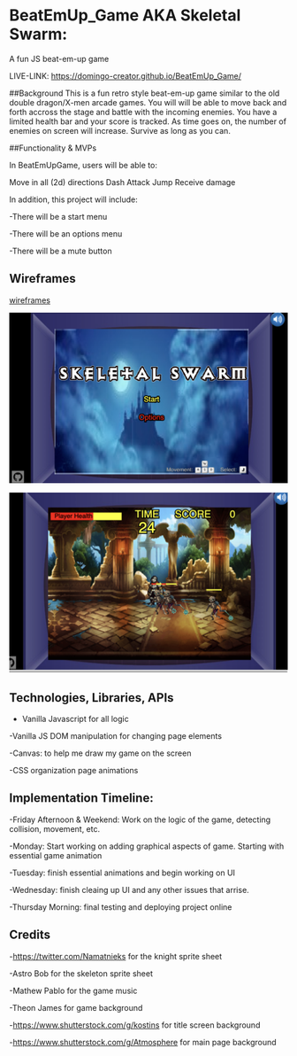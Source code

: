 # BeatEmUp_Game AKA Skeletal Swarm:
A fun JS beat-em-up game

LIVE-LINK: https://domingo-creator.github.io/BeatEmUp_Game/

##Background This is a fun retro style beat-em-up game similar to the old double dragon/X-men arcade games. You will will be able to move back and forth accross the stage and battle with the incoming enemies. You have a limited health bar and your score is tracked.  As time goes on, the number of enemies on screen will increase.  Survive as long as you can.



##Functionality & MVPs

In BeatEmUpGame, users will be able to:

Move in all (2d) directions
Dash
Attack
Jump
Receive damage

In addition, this project will include: 

-There will be a start menu 

-There will be an options menu

-There will be a mute button



## Wireframes
[wireframes](https://wireframe.cc/i5caUj)

![alt text](https://github.com/Domingo-creator/BeatEmUp_Game/blob/master/images/screenshots/titleScreenScreenshot.png)

![alt text](https://github.com/Domingo-creator/BeatEmUp_Game/blob/master/images/screenshots/inGameScreenshot.png)



## Technologies, Libraries, APIs 
- Vanilla Javascript for all logic

-Vanilla JS DOM manipulation for changing page elements

-Canvas: to help me draw my game on the screen 

-CSS organization page animations


## Implementation Timeline:

-Friday Afternoon & Weekend: Work on the logic of the game, detecting collision, movement, etc. 

-Monday: Start working on adding graphical aspects of game. Starting with essential game animation 

-Tuesday: finish essential animations and begin working on UI 

-Wednesday: finish cleaing up UI and any other issues that arrise.

-Thursday Morning: final testing and deploying project online




## Credits
-https://twitter.com/Namatnieks for the knight sprite sheet

-Astro Bob for the skeleton sprite sheet

-Mathew Pablo for the game music

-Theon James for game background

-https://www.shutterstock.com/g/kostins for title screen background

-https://www.shutterstock.com/g/Atmosphere for main page background




